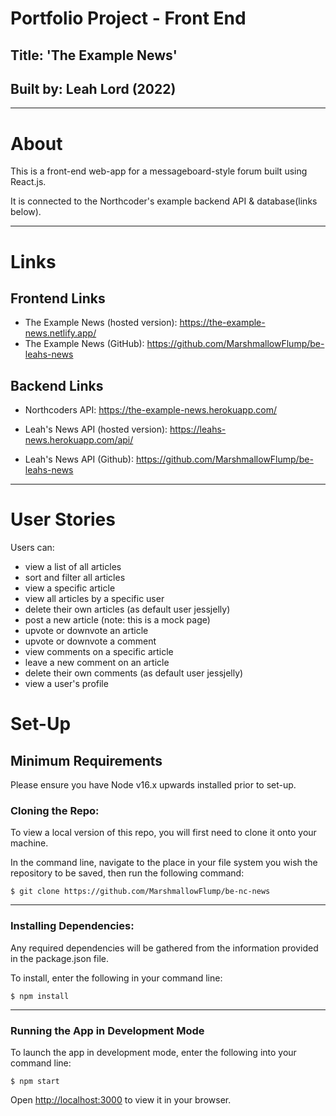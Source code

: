 # Portfolio Project - Front End 

## Title: 'The Example News'
## Built by: Leah Lord (2022)

---

# About

This is a front-end web-app for a messageboard-style forum built using React.js. 

It is connected to the Northcoder's example backend API & database(links below).

--- 

# Links

## Frontend Links

- The Example News (hosted version): https://the-example-news.netlify.app/
- The Example News (GitHub): https://github.com/MarshmallowFlump/be-leahs-news

## Backend Links

- Northcoders API: https://the-example-news.herokuapp.com/

- Leah's News API (hosted version): https://leahs-news.herokuapp.com/api/

- Leah's News API (Github): https://github.com/MarshmallowFlump/be-leahs-news

---

# User Stories

Users can: 
- view a list of all articles
- sort and filter all articles
- view a specific article
- view all articles by a specific user
- delete their own articles (as default user jessjelly)
- post a new article (note: this is a mock page)
- upvote or downvote an article
- upvote or downvote a comment
- view comments on a specific article
- leave a new comment on an article
- delete their own comments (as default user jessjelly)
- view a user's profile


# Set-Up

## Minimum Requirements

Please ensure you have Node v16.x upwards installed prior to set-up.

### Cloning the Repo: 

To view a local version of this repo, you will first need to clone it onto your machine. 

In the command line, navigate to the place in your file system you wish the repository to be saved, then run the following command:

```$ git clone https://github.com/MarshmallowFlump/be-nc-news```

---

### Installing Dependencies:

Any required dependencies will be gathered from the information provided in the package.json file. 

To install, enter the following in your command line:

```$ npm install```

---

### Running the App in Development Mode

To launch the app in development mode, enter the following into your command line:

```$ npm start```

Open [http://localhost:3000](http://localhost:3000) to view it in your browser.
